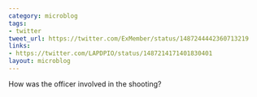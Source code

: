 ```yaml
---
category: microblog
tags:
- twitter
tweet_url: https://twitter.com/ExMember/status/1487244442360713219
links:
- https://twitter.com/LAPDPIO/status/1487214171401830401
layout: microblog
---
```

How was the officer involved in the shooting?
